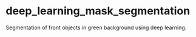 # deep_learning_mask_segmentation
Segmentation of front objects in green background using deep learning.
